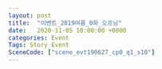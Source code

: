 ```yaml
---
layout: post
title:  "이벤트_2019여름_0화_오프닝"
date:   2020-11-05 10:00:00 +0000
categories: Event
Tags: Story Event
SceneCode: ["scene_evt190627_cp0_q1_s10"]
---
```

